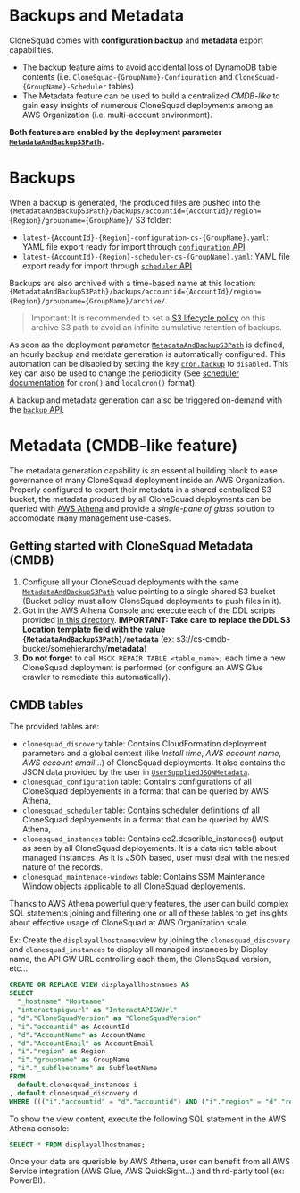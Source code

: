 # Backups and Metadata

CloneSquad comes with **configuration backup** and **metadata** export capabilities.

* The backup feature aims to avoid accidental loss of DynamoDB table contents (i.e. `CloneSquad-{GroupName}-Configuration` and `CloneSquad-{GroupName}-Scheduler` tables)
* The Metadata feature can be used to build a centralized *CMDB-like* to gain easy insights of numerous CloneSquad deployments among an AWS Organization (i.e. multi-account environment).

**Both features are enabled by the deployment parameter [`MetadataAndBackupS3Path`](DEPLOYMENT_REFERENCE.md#metadataandbackups3path).**

# Backups

When a backup is generated, the produced files are pushed into the `{MetadataAndBackupS3Path}/backups/accountid={AccountId}/region={Region}/groupname={GroupName}/` S3 folder:

* `latest-{AccountId}-{Region}-configuration-cs-{GroupName}.yaml`: YAML file export ready for import through [`configuration` API](INTERACTING.md#api-configuration)
* `latest-{AccountId}-{Region}-scheduler-cs-{GroupName}.yaml`: YAML file export ready for import through [`scheduler` API](INTERACTING.md#api-scheduler)

Backups are also archived with a time-based name at this location: `{MetadataAndBackupS3Path}/backups/accountid={AccountId}/region={Region}/groupname={GroupName}/archive/`.

> Important: It is recommended to set a [S3 lifecycle policy](https://docs.aws.amazon.com/AmazonS3/latest/userguide/object-lifecycle-mgmt.html) on this archive S3 path to avoid an infinite cumulative retention of backups.

As soon as the deployment parameter [`MetadataAndBackupS3Path`](DEPLOYMENT_REFERENCE.md#metadataandbackups3path) is defined, an hourly backup and metdata generation is automatically configured. This automation can be disabled by setting the key [`cron.backup`](CONFIGURATION_REFERENCE.md#cronbackup) to `disabled`. This key can also be used to change the periodicity (See [scheduler documentation](SCHEDULER.md) for `cron()` and `localcron()` format).

A backup and metadata generation can also be triggered on-demand with the [`backup` API](INTERACTING.md#api-backup).


# Metadata (CMDB-like feature)

The metadata generation capability is an essential building block to ease governance of many CloneSquad deployment inside an AWS Organization. Properly configured to export their metadata in a shared centralized S3 bucket, the metadata produced by all CloneSquad deployments can be queried with [AWS Athena](https://aws.amazon.com/athena/) and provide a *single-pane of glass* solution to accomodate many management use-cases.

## Getting started with CloneSquad Metadata (CMDB)

1) Configure all your CloneSquad deployments with the same [`MetadataAndBackupS3Path`](DEPLOYMENT_REFERENCE.md#metadataandbackups3path) value pointing to a single shared S3 bucket (Bucket policy must allow CloneSquad deployments to push files in it). 
2) Got in the AWS Athena Console and execute each of the DDL scripts provided [in this directory](metadata/). **IMPORTANT: Take care to replace the DDL S3 Location template field with the value `{MetadataAndBackupS3Path}/metadata`** (ex: s3://cs-cmdb-bucket/somehierarchy/**metadata**)
3) **Do not forget** to call `MSCK REPAIR TABLE <table_name>;` each time a new CloneSquad deployment is performed (or configure an AWS Glue crawler to remediate this automatically).

## CMDB tables

The provided tables are:

* `clonesquad_discovery` table: Contains CloudFormation deployment parameters and a global context (like *Install time*, *AWS account name*, *AWS account email*...) of CloneSquad deployments. It also contains the JSON data provided by the user in [`UserSuppliedJSONMetadata`](DEPLOYMENT_REFERENCE.md#usersuppliedjsonmetadata).
* `clonesquad_configuration` table: Contains configurations of all CloneSquad deployements in a format that can be queried by AWS Athena,
* `clonesquad_scheduler` table: Contains scheduler definitions of all CloneSquad deployements in a format that can be queried by AWS Athena,
* `clonesquad_instances` table: Contains ec2.describle_instances() output as seen by all CloneSquad deployements. It is a data rich table about managed instances. As it is JSON based, user must deal with the nested nature of the records.
* `clonesquad_maintenace-windows` table: Contains SSM Maintenance Window objects applicable to all CloneSquad deployements.

Thanks to AWS Athena powerful query features, the user can build complex SQL statements joining and filtering one or all of these tables to get insights about effective usage of CloneSquad at AWS Organization scale.

Ex: Create the `displayallhostnames`view by joining the `clonesquad_discovery` and `clonesquad_instances` to display all managed instances by Display name, the API GW URL controlling each them, the CloneSquad version, etc...

```sql
CREATE OR REPLACE VIEW displayallhostnames AS
SELECT
  "_hostname" "Hostname"
, "interactapigwurl" as "InteractAPIGWUrl"
, "d"."CloneSquadVersion" as "CloneSquadVersion"
, "i"."accountid" as AccountId
, "d"."AccountName" as AccountName
, "d"."AccountEmail" as AccountEmail
, "i"."region" as Region
, "i"."groupname" as GroupName
, "i"."_subfleetname" as SubfleetName
FROM
  default.clonesquad_instances i
, default.clonesquad_discovery d
WHERE ((("i"."accountid" = "d"."accountid") AND ("i"."region" = "d"."region")) AND ("i"."groupname" = "d"."groupname"))
```

To show the view content, execute the following SQL statement in the AWS Athena console:

```sql
SELECT * FROM displayallhostnames;
```

Once your data are queriable by AWS Athena, user can benefit from all AWS Service integration (AWS Glue, AWS QuickSight...) and third-party tool (ex: PowerBI).



